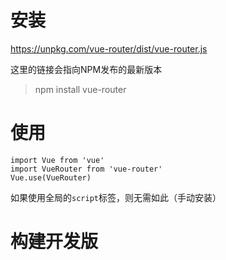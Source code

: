 # 安装

https://unpkg.com/vue-router/dist/vue-router.js

这里的链接会指向NPM发布的最新版本

> npm install vue-router

# 使用

```
import Vue from 'vue'
import VueRouter from 'vue-router'
Vue.use(VueRouter)
```

如果使用全局的`script`标签，则无需如此（手动安装）

# 构建开发版

